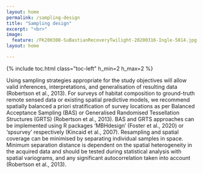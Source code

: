 ```yaml
---
layout: home
permalink: /sampling-design
title: "Sampling design"
excerpt: "<br>"
image:
  feature: /FK200308-SuBastianRecoveryTwilight-20200316-Ingle-5814.jpg
layout: home

---
```

{% include toc.html class="toc-left" h_min=2 h_max=2 %}

Using sampling strategies appropriate for the study objectives will allow valid inferences, interpretations, and generalisation of resulting data (Robertson et al., 2013). For surveys of habitat composition to ground-truth remote sensed data or existing spatial predictive models, we recommend spatially balanced a priori stratification of survey locations as per Balanced Acceptance Sampling (BAS) or Generalised Randomised Tessellation Structures (GRTS) (Robertson et al., 2013). BAS and GRTS approaches can be implemented using R packages ‘MBHdesign’ (Foster et al., 2020) or ‘spsurvey’ respectively (Kincaid et al., 2007). Resampling and spatial coverage can be minimised by separating individual samples in space. Minimum separation distance is dependent on the spatial heterogeneity in the acquired data and should be tested during statistical analysis with spatial variograms, and any significant autocorrelation taken into account (Robertson et al., 2013).
